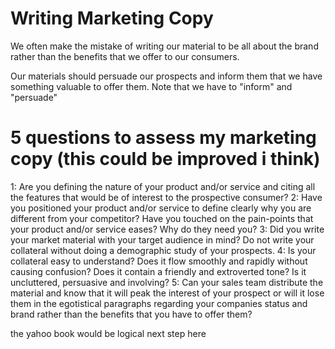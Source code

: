 # Writing Marketing Copy

We often make the mistake of writing our material to be all about the brand
rather than the benefits that we offer to our consumers.

Our materials should persuade our prospects and inform them that we have
something valuable to offer them. Note that we have to "inform" and "persuade"

# 5 questions to assess my marketing copy (this could be improved i think)

1: Are you defining the nature of your product and/or service and citing all the
features that would be of interest to the prospective consumer? 2: Have you
positioned your product and/or service to define clearly why you are different
from your competitor? Have you touched on the pain-points that your product
and/or service eases? Why do they need you? 3: Did you write your market
material with your target audience in mind? Do not write your collateral without
doing a demographic study of your prospects. 4: Is your collateral easy to
understand? Does it flow smoothly and rapidly without causing confusion? Does it
contain a friendly and extroverted tone? Is it uncluttered, persuasive and
involving? 5: Can your sales team distribute the material and know that it will
peak the interest of your prospect or will it lose them in the egotistical
paragraphs regarding your companies status and brand rather than the benefits
that you have to offer them?

the yahoo book would be logical next step here
